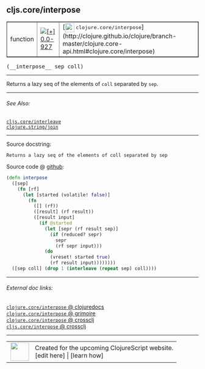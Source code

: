 ## cljs.core/interpose



 <table border="1">
<tr>
<td>function</td>
<td><a href="https://github.com/cljsinfo/cljs-api-docs/tree/0.0-927"><img valign="middle" alt="[+] 0.0-927" title="Added in 0.0-927" src="https://img.shields.io/badge/+-0.0--927-lightgrey.svg"></a> </td>
<td>
[<img height="24px" valign="middle" src="http://i.imgur.com/1GjPKvB.png"> <samp>clojure.core/interpose</samp>](http://clojure.github.io/clojure/branch-master/clojure.core-api.html#clojure.core/interpose)
</td>
</tr>
</table>


 <samp>
(__interpose__ sep coll)<br>
</samp>

---

Returns a lazy seq of the elements of `coll` separated by `sep`.

---


###### See Also:

[`cljs.core/interleave`](cljs.core_interleave.md)<br>
[`clojure.string/join`](clojure.string_join.md)<br>

---


Source docstring:

```
Returns a lazy seq of the elements of coll separated by sep
```


Source code @ [github](https://github.com/clojure/clojurescript/blob/r3190/src/cljs/cljs/core.cljs#L4200-L4217):

```clj
(defn interpose
  ([sep]
    (fn [rf]
      (let [started (volatile! false)]
        (fn
          ([] (rf))
          ([result] (rf result))
          ([result input]
            (if @started
              (let [sepr (rf result sep)]
                (if (reduced? sepr)
                  sepr
                  (rf sepr input)))
              (do
                (vreset! started true)
                (rf result input))))))))
  ([sep coll] (drop 1 (interleave (repeat sep) coll))))
```

<!--
Repo - tag - source tree - lines:

 <pre>
clojurescript @ r3190
└── src
    └── cljs
        └── cljs
            └── <ins>[core.cljs:4200-4217](https://github.com/clojure/clojurescript/blob/r3190/src/cljs/cljs/core.cljs#L4200-L4217)</ins>
</pre>

-->

---



###### External doc links:

[`clojure.core/interpose` @ clojuredocs](http://clojuredocs.org/clojure.core/interpose)<br>
[`clojure.core/interpose` @ grimoire](http://conj.io/store/v1/org.clojure/clojure/1.7.0-beta3/clj/clojure.core/interpose/)<br>
[`clojure.core/interpose` @ crossclj](http://crossclj.info/fun/clojure.core/interpose.html)<br>
[`cljs.core/interpose` @ crossclj](http://crossclj.info/fun/cljs.core.cljs/interpose.html)<br>

---

 <table>
<tr><td>
<img valign="middle" align="right" width="48px" src="http://i.imgur.com/Hi20huC.png">
</td><td>
Created for the upcoming ClojureScript website.<br>
[edit here] | [learn how]
</td></tr></table>

[edit here]:https://github.com/cljsinfo/cljs-api-docs/blob/master/cljsdoc/cljs.core_interpose.cljsdoc
[learn how]:https://github.com/cljsinfo/cljs-api-docs/wiki/cljsdoc-files

<!--

This information was too distracting to show to readers, but I'll leave it
commented here since it is helpful to:

- pretty-print the data used to generate this document
- and show how to retrieve that data



The API data for this symbol:

```clj
{:description "Returns a lazy seq of the elements of `coll` separated by `sep`.",
 :ns "cljs.core",
 :name "interpose",
 :signature ["[sep coll]"],
 :history [["+" "0.0-927"]],
 :type "function",
 :related ["cljs.core/interleave" "clojure.string/join"],
 :full-name-encode "cljs.core_interpose",
 :source {:code "(defn interpose\n  ([sep]\n    (fn [rf]\n      (let [started (volatile! false)]\n        (fn\n          ([] (rf))\n          ([result] (rf result))\n          ([result input]\n            (if @started\n              (let [sepr (rf result sep)]\n                (if (reduced? sepr)\n                  sepr\n                  (rf sepr input)))\n              (do\n                (vreset! started true)\n                (rf result input))))))))\n  ([sep coll] (drop 1 (interleave (repeat sep) coll))))",
          :title "Source code",
          :repo "clojurescript",
          :tag "r3190",
          :filename "src/cljs/cljs/core.cljs",
          :lines [4200 4217]},
 :full-name "cljs.core/interpose",
 :clj-symbol "clojure.core/interpose",
 :docstring "Returns a lazy seq of the elements of coll separated by sep"}

```

Retrieve the API data for this symbol:

```clj
;; from Clojure REPL
(require '[clojure.edn :as edn])
(-> (slurp "https://raw.githubusercontent.com/cljsinfo/cljs-api-docs/catalog/cljs-api.edn")
    (edn/read-string)
    (get-in [:symbols "cljs.core/interpose"]))
```

-->
